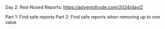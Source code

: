 Day 2: Red-Nosed Reports: https://adventofcode.com/2024/day/2

Part 1: Find safe reports
Part 2: Find safe reports when removing up to one value